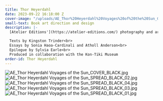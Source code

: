 ```yaml
---
title: Thor Heyerdahl
date: 2023-09-22 16:18:00 Z
cover-image: "/uploads/AE_Thor%20Heyerdahl%20Voyages%20of%20the%20Sun_GIF_BLACK.gif"
small-text: Book art direction and design
description: |-
  [Atelier Editions'](https://atelier-editions.com/) photography and archives book, Thor Heyerdahl : Voyages of the sun, about the Norwegian explorer and his anthropological expeditions.<br>

  Texts by Kingston Trinder<br>
  Essays by Sonia Haoa-Cardinali and Atholl Anderson<br>
  Epilogue by Sylvia Earle<br>
  Produced in collaboration with the Kon-Tiki Museum
order-id: Thor Heyerdahl
---
```


![AE_Thor Heyerdahl Voyages of the Sun_COVER_BLACK.jpg](/uploads/AE_Thor%20Heyerdahl%20Voyages%20of%20the%20Sun_COVER_BLACK.jpg)![AE_Thor Heyerdahl Voyages of the Sun_SPREAD_BLACK_02.jpg](/uploads/AE_Thor%20Heyerdahl%20Voyages%20of%20the%20Sun_SPREAD_BLACK_02.jpg)![AE_Thor Heyerdahl Voyages of the Sun_SPREAD_BLACK_04.jpg](/uploads/AE_Thor%20Heyerdahl%20Voyages%20of%20the%20Sun_SPREAD_BLACK_04.jpg)![AE_Thor Heyerdahl Voyages of the Sun_SPREAD_BLACK_03.jpg](/uploads/AE_Thor%20Heyerdahl%20Voyages%20of%20the%20Sun_SPREAD_BLACK_03.jpg)![AE_Thor Heyerdahl Voyages of the Sun_SPREAD_BLACK_01.jpg](/uploads/AE_Thor%20Heyerdahl%20Voyages%20of%20the%20Sun_SPREAD_BLACK_01.jpg)